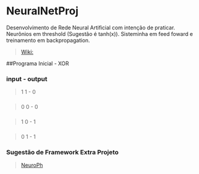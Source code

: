 # NeuralNetProj
Desenvolvimento de Rede Neural Artificial com intenção de praticar. Neurônios em threshold (Sugestão é tanh(x)). Sisteminha em feed foward e treinamento em backpropagation. 
> [Wiki:](http://www.din.uem.br/ia/neurais/ )


##Programa Inicial - XOR
### input - output
> 1 1 - 0
###
> 0 0 - 0
###
> 1 0 - 1
###
> 0 1 - 1

### Sugestão de Framework Extra Projeto
> [NeuroPh](http://neuroph.sourceforge.net/)
